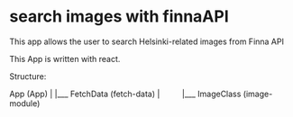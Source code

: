 # search images with finnaAPI

This app allows the user to search Helsinki-related images from Finna API

This App is written with react.

Structure:

 App (App)
  |
  |___ FetchData (fetch-data)
          |
          |___ ImageClass (image-module)
